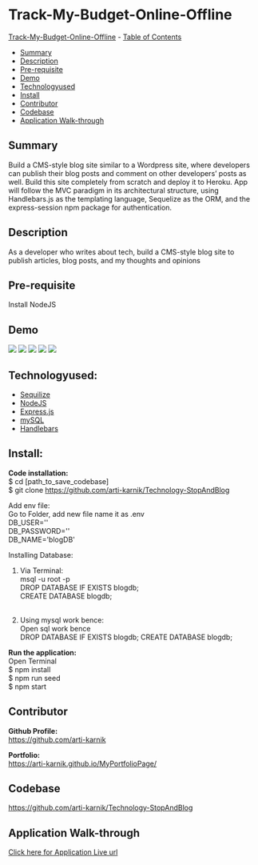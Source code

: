 # Track-My-Budget-Online-Offline

 [Track-My-Budget-Online-Offline](#Track-My-Budget-Online-Offline)
    - [Table of Contents](#table-of-contents)
  * [Summary](#summary)
  * [Description](#description)
  * [Pre-requisite](#pre-requisite)
  * [Demo](#demo)
  * [Technologyused](#technologyused-)
  * [Install](#install-)
  * [Contributor](#contributor)
  * [Codebase](#codebase)
  * [Application Walk-through](#Application-walk-through)


## Summary
 Build a CMS-style blog site similar to a Wordpress site, where developers can publish their blog posts and comment on other developers’ posts as well. Build this site completely from scratch and deploy it to Heroku. App will follow the MVC paradigm in its architectural structure, using Handlebars.js as the templating language, Sequelize as the ORM, and the express-session npm package for authentication.

## Description
As a developer who writes about tech, build a CMS-style blog site
to publish articles, blog posts, and my thoughts and opinions

## Pre-requisite
Install NodeJS 

## Demo
![](./public/images/myGif.gif?raw=true)
<img src="./public/images/SS1.png">
<img src="./public/images/SS2.png">
<img src="./public/images/SS3.png">
<img src="./public/images/SS4.png">

## Technologyused:
<ul>
    <li> 
    <a href="https://sequelize.org/" target="_blank">Sequilize  <a>
    <br>
    </li>
    <li> 
    <a href="https://nodejs.org/en/docs/" target="_blank">NodeJS <a>
    <li> 
    <a href="https://expressjs.com/en/guide/routing.html" target="_blank">Express.js<a>
    </li>
    <li> 
    <a href="https://dev.mysql.com/doc/" target="_blank">mySQL </a>
    </li>
     <li> 
    <a href="https://handlebarsjs.com/" target="_blank">Handlebars </a>
    </li>
</ul>

## Install:
<strong>Code installation:</strong> <br>
$ cd [path_to_save_codebase] <br>
$ git clone https://github.com/arti-karnik/Technology-StopAndBlog<br>

Add env file: <br>
Go to Folder, add new file name it as .env <br>
DB_USER='<your mysql username>' <br>
DB_PASSWORD='<your mysql password>' <br>
DB_NAME='blogDB' <br>

Installing Database: <br>
1. Via Terminal: <br>
msql -u root -p  <press enter> <br>
DROP DATABASE IF EXISTS blogdb; <press enter>  <br>
CREATE DATABASE blogdb; <br> <press enter> <br>

2. Using mysql work bence: <br>
Open sql work bence <br>
DROP DATABASE IF EXISTS blogdb;
CREATE DATABASE blogdb; <br>

<strong> Run the application: </strong> <br>
Open Terminal <br>
$ npm install <br>
$ npm run seed <br>
$ npm start <br>
 
## Contributor
<strong> Github Profile: </strong> <br>
https://github.com/arti-karnik

<strong> Portfolio: </strong> <br>
https://arti-karnik.github.io/MyPortfolioPage/

## Codebase
https://github.com/arti-karnik/Technology-StopAndBlog


## Application Walk-through
<a href="https://arcane-inlet-16342.herokuapp.com/" target="_blank"> Click here for Application Live url </a>




